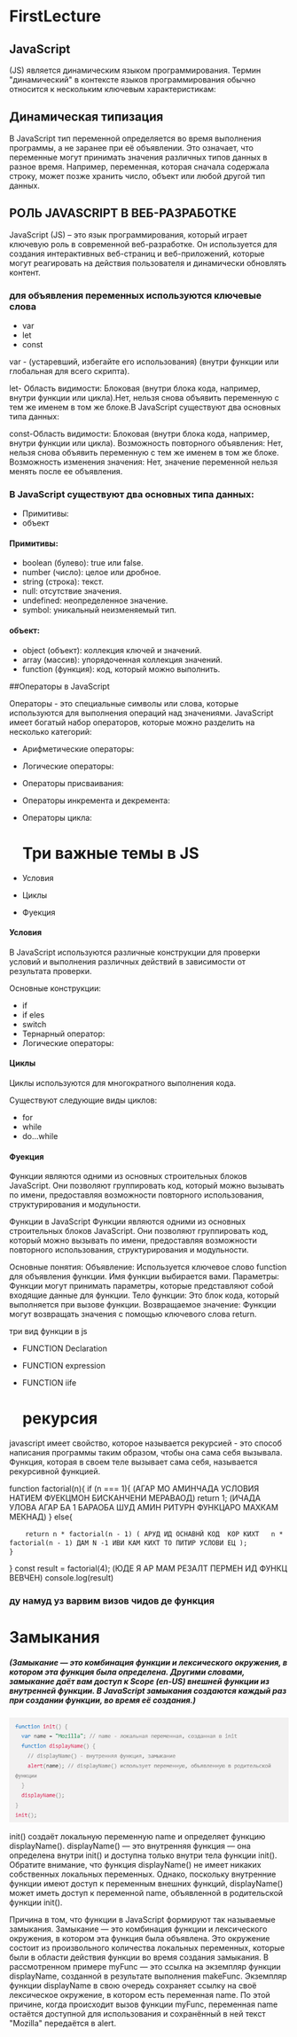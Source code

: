 # FirstLecture

## JavaScript

(JS) является динамическим языком программирования. Термин "динамический" в контексте языков программирования обычно относится к нескольким ключевым характеристикам:

## Динамическая типизация

В JavaScript тип переменной определяется во время выполнения программы, а не заранее при её объявлении. Это означает, что переменные могут принимать значения различных типов данных в разное время. Например, переменная, которая сначала содержала строку, может позже хранить число, объект или любой другой тип данных.

## РОЛЬ JAVASCRIPT В ВЕБ-РАЗРАБОТКЕ

JavaScript (JS) – это язык программирования, который играет ключевую роль в современной веб-разработке. Он используется для создания интерактивных веб-страниц и веб-приложений, которые могут реагировать на действия пользователя и динамически обновлять контент.

### для объявления переменных используются ключевые слова

- var
- let
- const

var - (устаревший, избегайте его использования) (внутри функции или глобальная для всего скрипта).

let- Область видимости: Блоковая (внутри блока кода, например, внутри функции или цикла).Нет, нельзя снова объявить переменную с тем же именем в том же блоке.В JavaScript существуют два основных типа данных:

const-Область видимости: Блоковая (внутри блока кода, например, внутри функции или цикла).
Возможность повторного объявления: Нет, нельзя снова объявить переменную с тем же именем в том же блоке.
Возможность изменения значения: Нет, значение переменной нельзя менять после ее объявления.

### В JavaScript существуют два основных типа данных:

- Примитивы:
- объект

#### Примитивы:

- boolean (булево): true или false.
- number (число): целое или дробное.
- string (строка): текст.
- null: отсутствие значения.
- undefined: неопределенное значение.
- symbol: уникальный неизменяемый тип.

#### объект:

- object (объект): коллекция ключей и значений.
- array (массив): упорядоченная коллекция значений.
- function (функция): код, который можно выполнить.

##Операторы в JavaScript

Операторы - это специальные символы или слова, которые используются для выполнения операций над значениями. JavaScript имеет богатый набор операторов, которые можно разделить на несколько категорий:

- Арифметические операторы:
- Логические операторы:
- Операторы присваивания:
- Операторы инкремента и декремента:
- Операторы цикла:

  # Три важные темы в JS

- Условия
- Циклы
- Фуекция

#### Условия

В JavaScript используются различные конструкции для проверки условий и выполнения различных действий в зависимости от результата проверки.

Основные конструкции:

- if
- if eles
- switch
- Тернарный оператор:
- Логические операторы:

#### Циклы

Циклы используются для многократного выполнения кода.

Существуют следующие виды циклов:

- for
- while
- do...while

#### Фуекция

Функции являются одними из основных строительных блоков JavaScript. Они позволяют группировать код, который можно вызывать по имени, предоставляя возможности повторного использования, структурирования и модульности.

Функции в JavaScript
Функции являются одними из основных строительных блоков JavaScript. Они позволяют группировать код, который можно вызывать по имени, предоставляя возможности повторного использования, структурирования и модульности.

Основные понятия:
Объявление: Используется ключевое слово function для объявления функции. Имя функции выбирается вами.
Параметры: Функции могут принимать параметры, которые представляют собой входящие данные для функции.
Тело функции: Это блок кода, который выполняется при вызове функции.
Возвращаемое значение: Функции могут возвращать значения с помощью ключевого слова return.

три вид функции в js

- FUNCTION Declaration
- FUNCTION expression
- FUNCTION iife

  # рекурсия

javascript имеет свойство, которое называется рекурсией - это способ написания программы таким образом, чтобы она сама себя вызывала.
Функция, которая в своем теле вызывает сама себя, называется рекурсивной функцией.

function factorial(n){
if (n === 1){ (АГАР МО АМИНЧАДА УСЛОВИЯ НАТИЕМ ФУЕКЦМОН БИСКАНЧЕНИ МЕРАВАОД)
return 1; (ИЧАДА УЛОВА АГАР БА 1 БАРАОБА ШУД АМИН РИТУРН ФУНКЦАРО МАХКАМ МЕКНАД)
}
else{

        return n * factorial(n - 1) ( АРУД ИД ОСНАВНЙ КОД  КОР КИХТ   n * factorial(n - 1) ДАМ N -1 ИВИ КАМ КИХТ ТО ПИТИР УСЛОВИ ЕЦ );
    }

}
const result = factorial(4); (ЮДЕ Я АР МАМ РЕЗАЛТ ПЕРМЕН ИД ФУНКЦ ВЕВЧЕН)
console.log(result)

### ду намуд уз варвим визов чидов де функция



# Замыкания

##### (Замыкание — это комбинация функции и лексического окружения, в котором эта функция была определена. Другими словами, замыкание даёт вам доступ к Scope (en-US) внешней функции из внутренней функции. В JavaScript замыкания создаются каждый раз при создании функции, во время её создания.)

![alt text](image.png)

init() создаёт локальную переменную name и определяет функцию displayName(). displayName() — это внутренняя функция — она определена внутри init() и доступна только внутри тела функции init(). Обратите внимание, что функция displayName() не имеет никаких собственных локальных переменных. Однако, поскольку внутренние функции имеют доступ к переменным внешних функций, displayName() может иметь доступ к переменной name, объявленной в родительской функции init().


Причина в том, что функции в JavaScript формируют так называемые замыкания. Замыкание — это комбинация функции и лексического окружения, в котором эта функция была объявлена. Это окружение состоит из произвольного количества локальных переменных, которые были в области действия функции во время создания замыкания. В рассмотренном примере myFunc — это ссылка на экземпляр функции displayName, созданной в результате выполнения makeFunc. Экземпляр функции displayName в свою очередь сохраняет ссылку на своё лексическое окружение, в котором есть переменная name. По этой причине, когда происходит вызов функции myFunc, переменная name остаётся доступной для использования и сохранённый в ней текст "Mozilla" передаётся в alert.